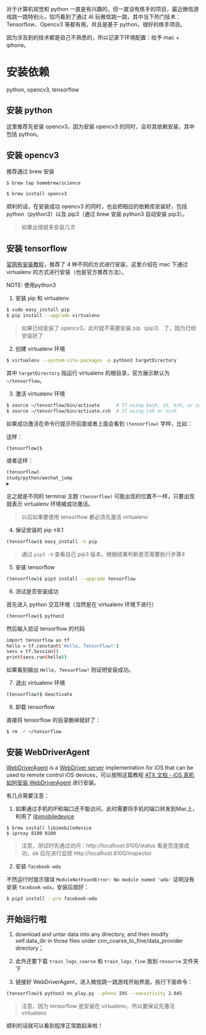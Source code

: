 对于计算机视觉和 python 一直是有兴趣的，但一直没有练手的项目，最近微信游戏跳一跳特别火，恰巧看到了通过 AI 玩微信跳一跳，其中当下热门技术：Tensorflow、Opencv3 等都有用，并且是基于 python，很好的练手项目。   

因为涉及到的技术都是自己不熟悉的，所以记录下环境配置：给予 mac + iphone。   

# 安装依赖   

python, opencv3, tensorflow

## 安装 python 

这里推荐先安装 opencv3，因为安装 opencv3 的同时，会将其依赖安装，其中包括 python。   

## 安装 opencv3   

推荐通过 brew 安装   

```bash
$ brew tap homebrew/science

$ brew install opencv3
```

顺利的话，在安装成功 opencv3 的同时，也会把相应的依赖库安装好，包括 python（python3）以及 pip3（通过 brew 安装 python3 自动安装 pip3）。

> 如果出错就多安装几次   

## 安装 tensorflow   

[官网有安装教程](https://www.tensorflow.org/install/install_mac)，推荐了 4 种不同的方式进行安装，这里介绍在 mac 下通过 virtualenv 的方式进行安装（也是官方推荐方法）。   

NOTE: 使用python3   

1. 安装 pip 和 virtualenv   

```bash
$ sudo easy_install pip
$ pip install --upgrade virtualenv
```   

> 如果已经安装了 opencv3，此时就不需要安装 pip（pip3） 了，因为已经安装好了   

2. 创建 virtualenv 环境

```bash
$ virtualenv --system-site-packages -p python3 targetDirectory
```  

其中 `targetDirectory` 指运行 virtualenv 的根目录，官方展示默认为 `~/tensorflow`。   

3. 激活 virtualenv 环境   

```bash
$ source ~/tensorflow/bin/activate      # If using bash, sh, ksh, or zsh
$ source ~/tensorflow/bin/activate.csh  # If using csh or tcsh 
```

如果成功激活在命令行提示符前面或者上面会看到 `(tensorflow)` 字样，比如：   

这样：   
```bash
(tensorflow)$
```

或者这样：   
```bash
(tensorflow)
study/python/wechat_jump
▶
```

总之就是不同的 terminal 主题 `(tensorflow)` 可能出现的位置不一样，只要出现就表示 virtualenv 环境被成功激活。  

> 以后如果要使用 tensorflow 都必须先激活 virtualenv

4. 保证安装的 pip ≥8.1   

```bash
(tensorflow)$ easy_install -U pip
```

> 通过 `pip3 -V` 查看自己 pip3 版本，根据结果判断是否需要执行步骤4
 
5. 安装 tensorflow  

```bash
(tensorflow)$ pip3 install --upgrade tensorflow
```

6. 测试是否安装成功    

首先进入 python 交互环境（当然是在 virtualenv 环境下进行）

```bash
(tensorflow)$ python3
```

然后输入验证 tensorflow 的代码   

```bash
import tensorflow as tf
hello = tf.constant('Hello, TensorFlow!')
sess = tf.Session()
print(sess.run(hello))
```

如果看到输出 `Hello, TensorFlow!` 则证明安装成功。   

7. 退出 virtualenv 环境   

```bash
(tensorflow)$ deactivate 
```

8. 卸载 tensorflow   

直接将 tensorflow 的目录删掉就好了：   

```bash
$ rm -r ~/tensorflow
```

## 安装 WebDriverAgent  

[WebDriverAgent](https://github.com/facebook/WebDriverAgent) is a [WebDriver server](https://w3c.github.io/webdriver/webdriver-spec.html) implementation for iOS that can be used to remote control iOS devices，可以按照这篇教程 [ATX 文档 - iOS 真机如何安装 WebDriverAgent](https://testerhome.com/topics/7220) 进行安装。   

有几点需要注意：   

1. 如果通过手机的IP和端口还不能访问，此时需要将手机的端口转发到Mac上，利用了 [libimobiledevice](https://github.com/libimobiledevice/libimobiledevice)   

```
$ brew install libimobiledevice
$ iproxy 8100 8100
```

> 注意，测试时先通过访问：http://localhost:8100/status 看是否连接成功，ok 后在进行监控 http://localhost:8100/inspector

2. 安装 `facebook-wda`   

不然运行时提示错误 `ModuleNotFoundError: No module named 'wda'` 证明没有安装 `facebook-wda`，安装后就好：   

```bash
$ pip3 install --pre facebook-wda
```

## 开始运行啦

1. download and untar data into any directory, and then modify self.data_dir in those files under cnn_coarse_to_fine/data_provider directory；

2. 此外还要下载 `train_logs_coarse` 和 `train_logs_fine` 放到 `resource` 文件夹下   

3. 链接好 WebDriverAgent，进入微信跳一跳游戏开始界面，执行下面命令：   

```bash
(tensorflow)$ python3 nn_play.py --phone IOS --sensitivity 2.045
```

> 注意，因为 tensorflow 是安装在 virtualenv，所以要保证先激活 virtualenv

顺利的话就可以看到程序正常跑起来啦！
